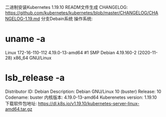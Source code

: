 二进制安装Kubernetes 1.19.10 READM文件生成
CHANGELOG: https://github.com/kubernetes/kubernetes/blob/master/CHANGELOG/CHANGELOG-1.19.md
分支Debain系统
操作系统:
# uname  -a
Linux 172-16-110-112 4.19.0-13-amd64 #1 SMP Debian 4.19.160-2 (2020-11-28) x86_64 GNU/Linux
# lsb_release -a
Distributor ID: Debian
Description:    Debian GNU/Linux 10 (buster)
Release:        10
Codename:       buster
内核版本: 4.19.0-13-amd64
Kuberenetes version: 1.19.10
下载软件包地址: https://dl.k8s.io/v1.19.10/kubernetes-server-linux-amd64.tar.gz
